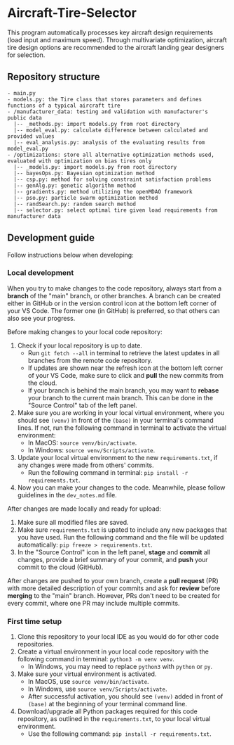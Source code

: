 # Aircraft-Tire-Selector
This program automatically processes key aircraft design requirements (load input and maximum speed). Through multivariate optimization, aircraft tire design options are recommended to the aircraft landing gear designers for selection. 

## Repository structure 
```
- main.py
- models.py: the Tire class that stores parameters and defines functions of a typical aircraft tire 
- /manufacturer_data: testing and validation with manufacturer's public data
  |-- _methods.py: import models.py from root directory 
  |-- model_eval.py: calculate difference between calculated and provided values 
  |-- eval_analysis.py: analysis of the evaluating results from model_eval.py 
- /optimizations: store all alternative optimization methods used, evaluated with optimization on bias tires only 
  |-- _models.py: import models.py from root directory 
  |-- bayesOps.py: Bayesian optimization method 
  |-- csp.py: method for solving constraint satisfaction problems 
  |-- genAlg.py: genetic algorithm method 
  |-- gradients.py: method utilizing the openMDAO framework 
  |-- pso.py: particle swarm optimization method 
  |-- randSearch.py: random search method 
  |-- selector.py: select optimal tire given load requirements from manufacturer data
```

## Development guide 
Follow instructions below when developing: 

### Local development 

When you try to make changes to the code repository, always start from a **branch** of the "main" branch, or other branches. A branch can be created either in GitHub or in the version control icon at the bottom left corner of your VS Code. The former one (in GitHub) is preferred, so that others can also see your progress. 

Before making changes to your local code repository: 
1. Check if your local repository is up to date.
    - Run `git fetch --all` in terminal to retrieve the latest updates in all branches from the remote code repository. 
    - If updates are shown near the refresh icon at the bottom left corner of your VS Code, make sure to click and **pull** the new commits from the cloud. 
    - If your branch is behind the main branch, you may want to **rebase** your branch to the current main branch. This can be done in the "Source Control" tab of the left panel. 
3. Make sure you are working in your local virtual environment, where you should see `(venv)` in front of the `(base)` in your terminal's command lines. If not, run the following command in terminal to activate the virtual environment: 
    - In MacOS: `source venv/bin/activate`. 
    - In Windows: `source venv/Scripts/activate`.
4. Update your local virtual environment to the new `requirements.txt`, if any changes were made from others' commits. 
    - Run the following command in terminal: `pip install -r requirements.txt`. 
5. Now you can make your changes to the code. Meanwhile, please follow guidelines in the `dev_notes.md` file. 

After changes are made locally and ready for upload: 
1. Make sure all modified files are saved. 
2. Make sure `requirements.txt` is upated to include any new packages that you have used. Run the following command and the file will be updated automatically: `pip freeze > requirements.txt`. 
3. In the "Source Control" icon in the left panel, **stage** and **commit** all changes, provide a brief summary of your commit, and **push** your commit to the cloud (GitHub). 

After changes are pushed to your own branch, create a **pull request** (PR) with more detailed description of your commits and ask for **review** before **merging** to the "main" branch. However, PRs don't need to be created for every commit, where one PR may include multiple commits. 

### First time setup 
1. Clone this repository to your local IDE as you would do for other code repositories. 
2. Create a virtual environment in your local code repository  with the following command in terminal: `python3 -m venv venv`. 
    - In Windows, you may need to replace `python3` with `python` or `py`. 
3. Make sure your virtual environment is activated. 
    - In MacOS, use `source venv/bin/activate`. 
    - In Windows, use `source venv/Scripts/activate`.  
    - After successful activation, you should see `(venv)` added in front of `(base)` at the beginning of your terminal command line. 
4. Download/upgrade all Python packages required for this code repository, as outlined in the `requirements.txt`, to your local virtual environment. 
    - Use the following command: `pip install -r requirements.txt`.  
